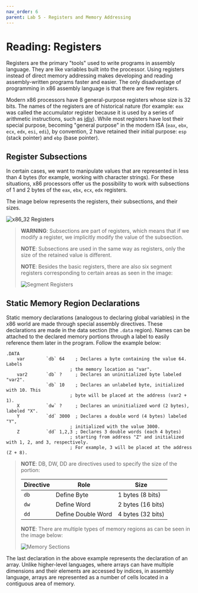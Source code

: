 ```yaml
---
nav_order: 6
parent: Lab 5 - Registers and Memory Addressing
---
```


# Reading: Registers

Registers are the primary "tools" used to write programs in assembly language.
They are like variables built into the processor.
Using registers instead of direct memory addressing makes developing and reading assembly-written programs faster and easier.
The only disadvantage of programming in x86 assembly language is that there are few registers.

Modern x86 processors have 8 general-purpose registers whose size is 32 bits.
The names of the registers are of historical nature (for example: `eax` was called the accumulator register because it is used by a series of arithmetic instructions, such as [idiv](https://www.felixcloutier.com/x86/idiv)).
While most registers have lost their special purpose, becoming "general purpose" in the modern ISA (`eax`, `ebx`, `ecx`, `edx`, `esi`, `edi`), by convention, 2 have retained their initial purpose: `esp` (stack pointer) and `ebp` (base pointer).

## Register Subsections

In certain cases, we want to manipulate values that are represented in less than 4 bytes (for example, working with character strings).
For these situations, x86 processors offer us the possibility to work with subsections of 1 and 2 bytes of the `eax`, `ebx`, `ecx`, `edx` registers.

The image below represents the registers, their subsections, and their sizes.

![x86_32 Registers](media/registers.svg)

>**WARNING**: Subsections are part of registers, which means that if we modify a register, we implicitly modify the value of the subsection.
>
>**NOTE**: Subsections are used in the same way as registers, only the size of the retained value is different.
>
>**NOTE**: Besides the basic registers, there are also six segment registers corresponding to certain areas as seen in the image:
>
>![Segment Registers](media/segments.svg)

## Static Memory Region Declarations

Static memory declarations (analogous to declaring global variables) in the x86 world are made through special assembly directives.
These declarations are made in the data section (the `.data` region).
Names can be attached to the declared memory portions through a label to easily reference them later in the program. Follow the example below:

```Assembly
.DATA
    var        `db` 64    ; Declares a byte containing the value 64. Labels
                        ; the memory location as "var".
    var2       `db` ?     ; Declares an uninitialized byte labeled "var2".
               `db` 10    ; Declares an unlabeled byte, initialized with 10. This
                        ; byte will be placed at the address (var2 + 1).
    X          `dw` ?     ; Declares an uninitialized word (2 bytes), labeled "X".
    Y          `dd` 3000  ; Declares a double word (4 bytes) labeled "Y",
                        ; initialized with the value 3000.
    Z          `dd` 1,2,3 ; Declares 3 double words (each 4 bytes)
                        ; starting from address "Z" and initialized with 1, 2, and 3, respectively.
                        ; For example, 3 will be placed at the address (Z + 8).
```

> **NOTE**: DB, DW, DD are directives used to specify the size of the portion:
>
> Directive   | Role               | Size
> ----------- | ------------------ | ----
> `db`        | Define Byte        | 1 bytes (8 bits)
> `dw`        | Define Word        | 2 bytes (16 bits)
> `dd`        | Define Double Word | 4 bytes (32 bits)
>
> **NOTE**: There are multiple types of memory regions as can be seen in the image below:
>
> ![Memory Sections](media/sections.jpg)

The last declaration in the above example represents the declaration of an array.
Unlike higher-level languages, where arrays can have multiple dimensions and their elements are accessed by indices, in assembly language, arrays are represented as a number of cells located in a contiguous area of memory.
